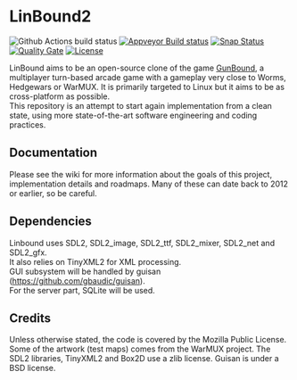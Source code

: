 # LinBound2

![Github Actions build status](https://github.com/gbaudic/linbound2/actions/workflows/pipeline.yml/badge.svg)
[![Appveyor Build status](https://ci.appveyor.com/api/projects/status/l7s64j4n2iv2cf2j?svg=true)](https://ci.appveyor.com/project/gbaudic/linbound2)
[![Snap Status](https://build.snapcraft.io/badge/gbaudic/linbound2.svg)](https://build.snapcraft.io/user/gbaudic/linbound2)
[![Quality Gate](https://sonarcloud.io/api/project_badges/measure?project=gbaudic-github%3Alinbound2&metric=alert_status)](https://sonarcloud.io/dashboard?id=gbaudic-github%3Alinbound2)
[![License](https://img.shields.io/github/license/gbaudic/linbound2.svg)](/LICENSE)

LinBound aims to be an open-source clone of the game [GunBound](http://gunbound.softnyx.net), a multiplayer turn-based arcade game with a gameplay very close to Worms, Hedgewars or WarMUX. It is primarily targeted to Linux but it aims to be as cross-platform as possible.  
This repository is an attempt to start again implementation from a clean state, using more state-of-the-art software engineering and coding practices. 

## Documentation

Please see the wiki for more information about the goals of this project, implementation details and roadmaps. Many of these can date back to 2012 or earlier, so be careful. 

## Dependencies

Linbound uses SDL2, SDL2_image, SDL2_ttf, SDL2_mixer, SDL2_net and SDL2_gfx.  
It also relies on TinyXML2 for XML processing.  
GUI subsystem will be handled by guisan (https://github.com/gbaudic/guisan).  
For the server part, SQLite will be used. 

## Credits

Unless otherwise stated, the code is covered by the Mozilla Public License.  
Some of the artwork (test maps) comes from the WarMUX project. 
The SDL2 libraries, TinyXML2 and Box2D use a zlib license. Guisan is under a BSD license. 
